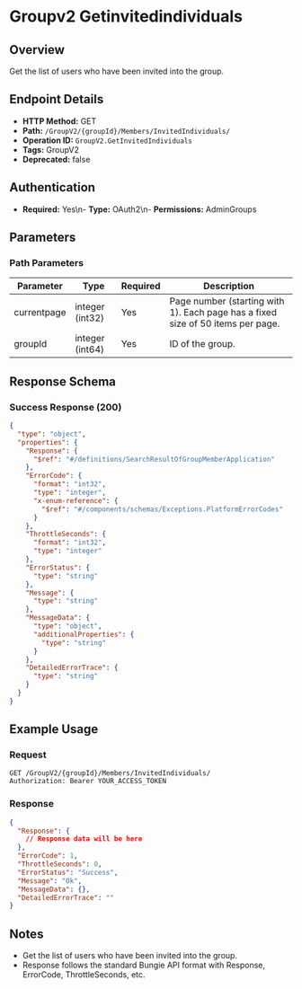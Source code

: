 # Groupv2 Getinvitedindividuals

## Overview
Get the list of users who have been invited into the group.

## Endpoint Details
- **HTTP Method:** GET
- **Path:** `/GroupV2/{groupId}/Members/InvitedIndividuals/`
- **Operation ID:** `GroupV2.GetInvitedIndividuals`
- **Tags:** GroupV2
- **Deprecated:** false

## Authentication
- **Required:** Yes\n- **Type:** OAuth2\n- **Permissions:** AdminGroups

## Parameters

### Path Parameters
| Parameter | Type | Required | Description |
|-----------|------|----------|-------------|
| currentpage | integer (int32) | Yes | Page number (starting with 1). Each page has a fixed size of 50 items per page. |
| groupId | integer (int64) | Yes | ID of the group. |


## Response Schema

### Success Response (200)
```json
{
  "type": "object",
  "properties": {
    "Response": {
      "$ref": "#/definitions/SearchResultOfGroupMemberApplication"
    },
    "ErrorCode": {
      "format": "int32",
      "type": "integer",
      "x-enum-reference": {
        "$ref": "#/components/schemas/Exceptions.PlatformErrorCodes"
      }
    },
    "ThrottleSeconds": {
      "format": "int32",
      "type": "integer"
    },
    "ErrorStatus": {
      "type": "string"
    },
    "Message": {
      "type": "string"
    },
    "MessageData": {
      "type": "object",
      "additionalProperties": {
        "type": "string"
      }
    },
    "DetailedErrorTrace": {
      "type": "string"
    }
  }
}
```


## Example Usage

### Request
```http
GET /GroupV2/{groupId}/Members/InvitedIndividuals/
Authorization: Bearer YOUR_ACCESS_TOKEN
```

### Response
```json
{
  "Response": {
    // Response data will be here
  },
  "ErrorCode": 1,
  "ThrottleSeconds": 0,
  "ErrorStatus": "Success",
  "Message": "Ok",
  "MessageData": {},
  "DetailedErrorTrace": ""
}
```

## Notes
- Get the list of users who have been invited into the group.
- Response follows the standard Bungie API format with Response, ErrorCode, ThrottleSeconds, etc.
